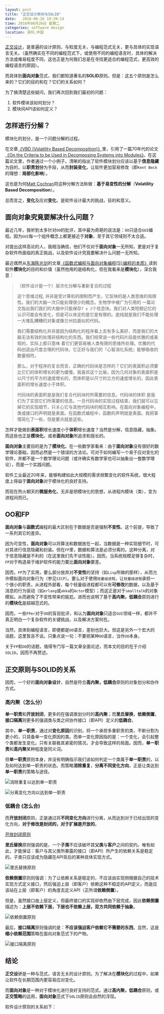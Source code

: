 ```yaml
---
layout: post
title: "正交设计原则与SOLID"
date:   2016-06-26 19:39:14
time: 2016年06月26日 星期二
categories: software design
location: 深圳,中国
---
```


[正交设计](http://www.jianshu.com/p/d127b8afc8cb)，是普遍的设计原则，与粒度无关，与编程范式无关，更与具体的实现语言无关。（虽然确实在不同的编程范式下，或使用不同的编程语言时，具体的解决方法或难易程度不同，这也正是为何我们总是在寻找更适合的编程范式，更高效的编程语言的原因）。

而具体到**面向对象**范式，我们都知道著名的**SOLID**原则。但是：这五个原则是怎么来的？它们的目的和在？它们的关系如何？

为了搞清楚这些疑问，我们再次回到我们最初的问题：

1. 软件模块该如何划分？
2. 模块间API该如何定义？

## 怎样进行分解？

模块化的划分，是一个问题分解的过程。

在文章[《VBD (Volatility Based Decomposition)》](http://cochranweb.com/musings/voliatlity-based-decomposition/)里，引用了一篇70年代的论文[《On the Criteria to be Used in Decomposing Systems into Modules》](http://cochranweb.com/musings/wp-content/uploads/2016/01/criteria.pdf)。在这篇论文里，作者通过一个小例子，清晰的指出了软件模块划分应该以基于**信息隐藏**为目的，以**职责划分**为手段，从而**封装变化**，让软件更加容易修改（即`Kent Beck`的理想：**局部化影响**）。

这也是为何[Matt Cochran](http://cochranweb.com/musings/voliatlity-based-decomposition/)将这种分解方法称做：**基于易变性的分解**（**Volatility Based Decomposition**）。

总而言之，**变化**及应对**变化**，是软件设计最大的挑战，目的和意义。

## 面向对象究竟要解决什么问题？

最近几年，我听到太多针对`OO`的批评，其中最为奇葩的说法是：`OO`只适合`GUI`编程。因为`GUI`每一个组件概念上都更接近于**对象**，至于其它领域则不太合适。

对提出这样高论的人，我相当确信，他们不仅对于**面向对象**一无所知，更是对于复杂软件所面临的真正挑战，以及软件设计究竟要解决什么问题一无所知。

最近偶然从[东海陈光剑](http://www.jianshu.com/users/c55c7a9c8de6/latest_articles)的文章[《函数式编程与面向对象编程[5]:编程的本质》](http://www.jianshu.com/p/192810e2bbc2)读到软件**模块化**的目的和价值（虽然他用的是结构化，但在我看来是**模块化**），深合我意：

> （软件设计是一个）层次化分解与重新复合的过程
> 
> 这个思维过程, 并非是受计算机的限制而产生，它反映的是人类思维的局限性。我们的大脑一次只能处理很少的概念。生物学中被广为引用的 一篇论文指出我们我们的大脑中只能保存`7 ± 2`个信息块。我们对人类短期记忆的认识可能会有变化，但是可以肯定的是它是有限的。底线就是我们不能处理一大堆乱糟糟的对象或像兰州拉面似的代码。
> 
> 我们需要结构化并非是因为结构化的程序看上去有多么美好，而是我们的大脑无法有效的处理非结构化的东西。我们经常说一些代码片段是优雅的或美观的，实际上那只意味 着它们更容易被人类有限的思维所处理。优雅的代码创造出尺度合理的代码块，它正好与我们的『心智消化系统』能够吸收的数量相符。

> 那么，对于程序的复合而言，正确的代码块是怎样的？它们的表面积必须要比它们的体积增长的更为缓慢。我喜欢这个比喻，因为几何对象的表面积是以尺寸的平方的速度增长的，而体积是以尺寸的立方的速度增长的，因此表面积的增长速度小于体积。
> 
> 代码块的表面积是是我们复合代码块时所需要的信息。代码块的体积 是我们为了实现它们所需要的信息。一旦代码块的实现过程结束，我们就可以忘掉它的实现细节，只关心它与其他代码块的相互影响。在面向对象编程中，类或接口的声明就是表面。在函数式编程中，函数的声明就是表面。我把事情简化了一些，但是要点就是这些。

怎样才能做到**表面积**增长速度小于**体积**增长速度？当然是分解，信息隐藏，抽象。而这些也正是**模块化**，或者**面向对象**所追求和擅长的。

**面向对象**主要目的是为了**模块化**。在一些数学家看来：由于**面向对象**没有很好的数学理论基础，因而必然是一个错误的方法论。可对于如何编写一个易于应对变化的软件，并都不是一个数学理论问题（或许确实有数学家也可以抽象出一套数学理论），而是一个实践问题。

软件工业最近20年来，能够构建如此大规模的需求频繁变化的软件系统，很大程度上得益于**面向对象**对于模块化的良好支持。

而现在热火朝天的**微服务化**，无非是把模块化的思想，从进程内模块（类），变为进程间而已。

## OO和FP
**面向对象**与**函数式**编程的最大区别在于数据是否是强制**不变性**。这个前提，导致了一系列其它的差异。

因为可变性，**面向对象**可以将算法和数据放在一起，当数据是一种实现细节时，可对其进行信息隐藏和封装。但在`FP`里，数据和算法是必须分离的。这种分离，对于信息隐藏是不利的（在这里我们先不谈性能）。因而，当系统规模足够复杂时，`FP`对于构造易于维护软件的能力要比**面向对象**要差。

因而，`FP`为了实用，要么部分放弃对**不变性**的坚持（如`Lisp`所做的那样），从而允许模拟面向对象行为（参见`SICP`）。要么对于使用`轻量级进程`，让`轻量级进程`承担一个很小的职责，从进程外部看，每个轻量级进程都可以有**可修改**的数据，以及基于消息的行为驱动（如`erlang`或`akka`的`Actor`模型）；而这正是对于`smalltalk`的对象模拟。从而避免了不变性带来的尴尬。进而也说明了基于**高内聚，低耦合**原则进行的**模块化**是超越范式的。

因而，一些`FPer`对于`OO`的盲目批评，和认为**面向对象**只适合`GUI`领域一样，都并不真正明白一个复杂软件的关键挑战，以及解决方案何在。

当然，具体到编程语言，即便都是`OO`语言，差别也巨大。但这是另外一个宏大的话题，这里暂且不谈。只重点说一句：不要把某种`OO`语言，当作`OO`本身。

关于`FP`和`OO`的话题，值得专门写一篇文章全面论述，而本文的目的在于介绍`SOLID`，因而不再赘述。


## 正交原则与SOLID的关系

因而，一个好的**面向对象设计**，自然是符合**高内聚，低耦合**原则的对象划分和协作方式。

### 高内聚（怎么分）
**单一职责**和**开放封闭**，更多的在强调类划分时的**高内聚**；而**里氏替换**，**依赖倒置**，**接口隔离**则更多的强调类与类之间协作接口（即API）定义的**低耦合**。

其中，**单一职责**，通过对**变化原因**的识别，将一个承担多重职责的类，不断分割为更小的，只具备单一变化原因的类。而单一变化原因指的是：一个变化，会引起整个类都发生变化。只有关联极其紧密的情况，才会导致这样的局面。因而，**单一职责**和**高内聚**某种程度是同义词。

但**单一职责**原则本身，并没有明确指示我们该如何判定一个类属于**单一职责**的，以及如何达到单一职责的状态。而策略**消除重复**，**分离不同变化方向**，正是让类达到**单一职责**的策略与途径。

![消除重复以达到单一职责]()


![分离变化方向以达到单一职责]()

### 低耦合 (怎么合)

而**开放封闭**原则，正是通过将**不同变化方向**进行分离，从而达到对于已经出现的变化方向，**对于修改是封闭的，对于扩展是开放的**。

[开放封闭原则]()

**里氏替换**原则强调的是，一个**子类**不应该破坏其**父类**与**客户**之间的契约。唯有如此，才能保证：客户与其父类所暴露的接口（即API）所产生的依赖关系是稳定的。子类只应该成为隐藏在API背后的某种具体实现方式。

![里氏替换原则]()

**依赖倒置**原则则强调：为了让依赖关系是稳定的，不应该由实现侧根据自己的技术实现方式定义接口，然后强迫上层（即客户）依赖这种不稳定的API定义，而是应该站在上层（即客户）的角度去定义API（正所谓**依赖倒置**）。

但是，虽然接口由上层定义，但最终接口的实现却依然由下层完成，因此**依赖倒置**描述为：**上层不依赖下层，下层也不依赖上层，双方共同依赖于抽象**。

![依赖倒置原则]()

最后，**接口隔离**原则强调的是：**不应该强迫客户依赖它不需要的东西**。显然，这是**缩小依赖范围**策略在面向对象范式下的产物。

![接口隔离原则]()

## 结论

**正交设计**是一种与范式，语言无关的设计原则。为了解决在**模块化**的过程中，如果让软件在长期范围内更容易应对变化。

而**面向对象**是一种对于模块化进行良好支持的范式。通过**高内聚，低耦合**原则，或**正交策略**的运用，**面向对象**范式下`SOLID`原则会自然的浮现。

软件设计原则的关系如下：



